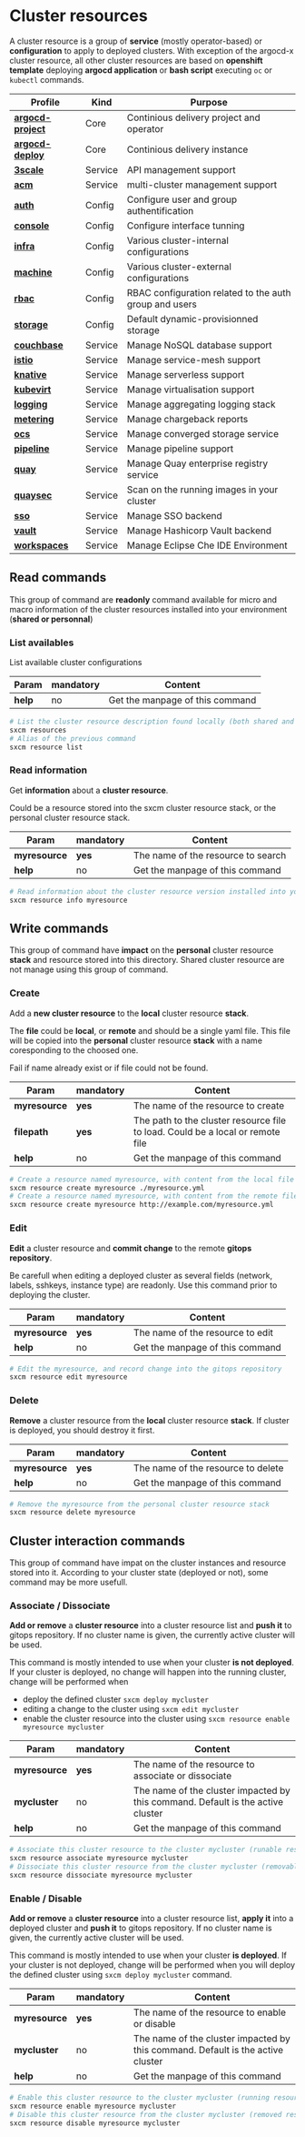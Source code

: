 # Cluster resources

A cluster resource is a group of **service** (mostly operator-based) or **configuration** to apply to deployed clusters. With exception of the argocd-x cluster resource, all other cluster resources are based on **openshift template** deploying **argocd application** or
**bash script** executing `oc` or `kubectl` commands.

| Profile                                           | Kind    | Purpose                                                |
| ------------------------------------------------- | ------- | ------------------------------------------------------ |
| **[argocd-project](../resources/argocd-project)** | Core    | Continious delivery project and operator               |
| **[argocd-deploy](../resources/argocd-deploy)**   | Core    | Continious delivery instance                           |
| **[3scale](../resources/3scale)**                 | Service | API management support                                 |
| **[acm](../resources/acm)**                       | Service | multi-cluster management support                       |
| **[auth](../resources/auth)**                     | Config  | Configure user and group authentification              |
| **[console](../resources/console)**               | Config  | Configure interface tunning                            |
| **[infra](../resources/infra)**                   | Config  | Various cluster-internal configurations                |
| **[machine](../resources/machine)**               | Config  | Various cluster-external configurations                |
| **[rbac](../resources/rbac)**                     | Config  | RBAC configuration related to the auth group and users |
| **[storage](../resources/storage)**               | Config  | Default dynamic-provisionned storage                   |
| **[couchbase](../resources/couchbase)**           | Service | Manage NoSQL database support                          |
| **[istio](../resources/istio)**                   | Service | Manage service-mesh support                            |
| **[knative](../resources/knative)**               | Service | Manage serverless support                              |
| **[kubevirt](../resources/kubevirt)**             | Service | Manage virtualisation support                          |
| **[logging](../resources/logging)**               | Service | Manage aggregating logging stack                       |
| **[metering](../resources/metering)**             | Service | Manage chargeback reports                              |
| **[ocs](../resources/ocs)**                       | Service | Manage converged storage service                       |
| **[pipeline](../resources/pipeline)**             | Service | Manage pipeline support                                |
| **[quay](../resources/quay)**                     | Service | Manage Quay enterprise registry service                |
| **[quaysec](../resources/quaysec)**               | Service | Scan on the running images in your cluster             |
| **[sso](../resources/sso)**                       | Service | Manage SSO backend                                     |
| **[vault](../resources/vault)**                   | Service | Manage Hashicorp Vault backend                         |
| **[workspaces](../resources/workspaces)**         | Service | Manage Eclipse Che IDE Environment                     |

## Read commands

This group of command are **readonly** command available for micro and macro information of the cluster
resources installed into your environment (**shared or personnal**)

### List availables

List available cluster configurations

| Param    | mandatory | Content                         |
| -------- | --------- | ------------------------------- |
| **help** | no        | Get the manpage of this command |

```bash
# List the cluster resource description found locally (both shared and personal)
sxcm resources
# Alias of the previous command
sxcm resource list
```

### Read information

Get **information** about a **cluster resource**.

Could be a resource stored into the sxcm cluster resource stack, or the personal cluster resource stack.

| Param          | mandatory | Content                            |
| -------------- | --------- | ---------------------------------- |
| **myresource** | **yes**   | The name of the resource to search |
| **help**       | no        | Get the manpage of this command    |

```bash
# Read information about the cluster resource version installed into your host (local)
sxcm resource info myresource
```

## Write commands

This group of command have **impact** on the **personal** cluster resource **stack** and resource stored into this
directory. Shared cluster resource are not manage using this group of command.

### Create

Add a **new cluster resource** to the **local** cluster resource **stack**.

The **file** could be **local**, or **remote** and should be a single yaml file. This file will be copied into the
**personal** cluster resource **stack** with a name coresponding to the choosed one.

Fail if name already exist or if file could not be found.

| Param          | mandatory | Content                                                                        |
| -------------- | --------- | ------------------------------------------------------------------------------ |
| **myresource** | **yes**   | The name of the resource to create                                             |
| **filepath**   | **yes**   | The path to the cluster resource file to load. Could be a local or remote file |
| **help**       | no        | Get the manpage of this command                                                |

```bash
# Create a resource named myresource, with content from the local file myresource.yml, in your personal resource stack
sxcm resource create myresource ./myresource.yml
# Create a resource named myresource, with content from the remote file http://example.com/myresource.yml, in your personal resource stack
sxcm resource create myresource http://example.com/myresource.yml
```

### Edit

**Edit** a cluster resource and **commit change** to the remote **gitops repository**.

Be carefull when editing a deployed cluster as several fields (network, labels, sshkeys, instance type)
are readonly. Use this command prior to deploying the cluster.

| Param          | mandatory | Content                          |
| -------------- | --------- | -------------------------------- |
| **myresource** | **yes**   | The name of the resource to edit |
| **help**       | no        | Get the manpage of this command  |

```bash
# Edit the myresource, and record change into the gitops repository
sxcm resource edit myresource
```

### Delete

**Remove** a cluster resource from the **local** cluster resource **stack**. If cluster is deployed, you should destroy it first.

| Param          | mandatory | Content                            |
| -------------- | --------- | ---------------------------------- |
| **myresource** | **yes**   | The name of the resource to delete |
| **help**       | no        | Get the manpage of this command    |

```bash
# Remove the myresource from the personal cluster resource stack
sxcm resource delete myresource
```

## Cluster interaction commands

This group of command have impat on the cluster instances and resource stored into it.
According to your cluster state (deployed or not), some command may be more usefull.

### Associate / Dissociate

**Add or remove** a **cluster resource** into a cluster resource list and **push it** to gitops repository. If no cluster name is
given, the currently active cluster will be used.

This command is mostly intended to use when your cluster **is not deployed**. If your cluster is deployed, no change will
happen into the running cluster, change will be performed when

- deploy the defined cluster `sxcm deploy mycluster`
- editing a change to the cluster using `sxcm edit mycluster`
- enable the cluster resource into the cluster using `sxcm resource enable myresource mycluster`

| Param          | mandatory | Content                                                                         |
| -------------- | --------- | ------------------------------------------------------------------------------- |
| **myresource** | **yes**   | The name of the resource to associate or dissociate                             |
| **mycluster**  | no        | The name of the cluster impacted by this command. Default is the active cluster |
| **help**       | no        | Get the manpage of this command                                                 |

```bash
# Associate this cluster resource to the cluster mycluster (runable resource)
sxcm resource associate myresource mycluster
# Dissociate this cluster resource from the cluster mycluster (removable resource)
sxcm resource dissociate myresource mycluster
```

### Enable / Disable

**Add or remove** a **cluster resource** into a cluster resource list, **apply it** into a deployed cluster and **push it** to gitops repository.
If no cluster name is given, the currently active cluster will be used.

This command is mostly intended to use when your cluster **is deployed**. If your cluster is not deployed, change will be performed when
you will deploy the defined cluster using `sxcm deploy mycluster` command.

| Param          | mandatory | Content                                                                         |
| -------------- | --------- | ------------------------------------------------------------------------------- |
| **myresource** | **yes**   | The name of the resource to enable or disable                                   |
| **mycluster**  | no        | The name of the cluster impacted by this command. Default is the active cluster |
| **help**       | no        | Get the manpage of this command                                                 |

```bash
# Enable this cluster resource to the cluster mycluster (running resource)
sxcm resource enable myresource mycluster
# Disable this cluster resource from the cluster mycluster (removed resource)
sxcm resource disable myresource mycluster
```
